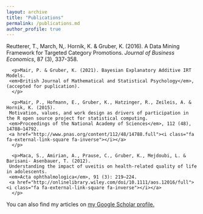 ```yaml
---
layout: archive
title: "Publications"
permalink: /publications.md
author_profile: true
---
```


Reutterer, T., March, N,. Hornik, K. & Gruber, K. (2016). A Data Mining Framework for Targeted Category Promotions. <em>Journal of Business Economics</em>, 87 (3), 337-358.

      <p>Mair, P. & Gruber, K. (2021). Bayesian Explanatory Additive IRT Models. 
	 <em>British Journal of Mathematical and Statistical Psychology</em>, (accepted for puplication).
      </p>
	    
      <p>Mair, P., Hofmann, E., Gruber, K., Hatzinger, R., Zeileis, A. & Hornik, K. (2015). 
	 Motivation, values, and work design as drivers of participation in the R open source project for statistical computing. 
	 <em>Proceedings of the National Academy of Sciences</em>, 112 (48), 14788–14792. 
	 <a href="http://www.pnas.org/content/112/48/14788.full"><i class="fa fa-external-link-square fa-inverse"></i></a>
      </p>

      <p>Maca, S., Amirian, A., Prause, C., Gruber, K., Mejdoubi, L. & Barisani- Asenbauer, T. (2012). 
	 Understanding the impact of uveitis on health-related quality of life in adolescents. 
	 <em>Acta ophthalmologica</em>, 91 (3): 219–224. 
	 <a href="http://onlinelibrary.wiley.com/doi/10.1111/aos.12016/full"><i class="fa fa-external-link-square fa-inverse"></i></a>
      </p>

You can also find my articles on <u><a href="{{author.googlescholar}}">my Google Scholar profile</a>.</u>
